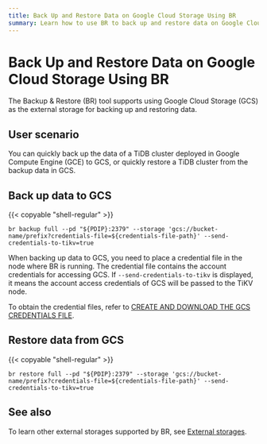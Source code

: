 ```yaml
---
title: Back Up and Restore Data on Google Cloud Storage Using BR
summary: Learn how to use BR to back up and restore data on Google Cloud Storage.
---
```


# Back Up and Restore Data on Google Cloud Storage Using BR

The Backup & Restore (BR) tool supports using Google Cloud Storage (GCS) as the external storage for backing up and restoring data.

## User scenario

You can quickly back up the data of a TiDB cluster deployed in Google Compute Engine (GCE) to GCS, or quickly restore a TiDB cluster from the backup data in GCS.

## Back up data to GCS

{{< copyable "shell-regular" >}}

```shell
br backup full --pd "${PDIP}:2379" --storage 'gcs://bucket-name/prefix?credentials-file=${credentials-file-path}' --send-credentials-to-tikv=true
```

When backing up data to GCS, you need to place a credential file in the node where BR is running. The credential file contains the account credentials for accessing GCS. If `--send-credentials-to-tikv` is displayed, it means the account access credentials of GCS will be passed to the TiKV node.

To obtain the credential files, refer to [CREATE AND DOWNLOAD THE GCS CREDENTIALS FILE](https://access.redhat.com/documentation/en-us/red_hat_openstack_platform/13/html/google_cloud_backup_guide/creds).

## Restore data from GCS

{{< copyable "shell-regular" >}}

```shell
br restore full --pd "${PDIP}:2379" --storage 'gcs://bucket-name/prefix?credentials-file=${credentials-file-path}' --send-credentials-to-tikv=true
```

## See also

To learn other external storages supported by BR, see [External storages](/br/backup-and-restore-storages.md). 
